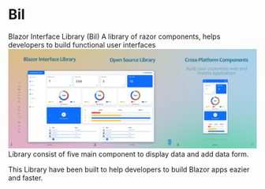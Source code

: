 # Bil
Blazor Interface Library (Bil) A library of razor components, helps developers to build functional user interfaces
![Showcase](BlazorInterfaceLibrary/wwwroot/Images/Slides/Showcase.png)
Library consist of five main component to display data and add data form.

This Library have been built to help developers to build Blazor apps eazier and faster.
